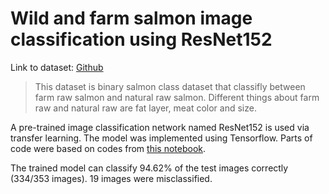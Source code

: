 # Wild and farm salmon image classification using ResNet152
Link to dataset: [Github](https://www.kaggle.com/datasets/tanakritsaipahn/salmon-raw) 
> This dataset is binary salmon class dataset that classifly between farm raw salmon and natural raw salmon. Different things about farm raw and natural raw are fat layer, meat color and size.

A pre-trained image classification network named ResNet152 is used via transfer learning. The model was implemented using Tensorflow. Parts of code were based on codes from [this notebook](https://www.kaggle.com/code/tanakritsaipahn/basic-salmon-classification).

The trained model can classify 94.62% of the test images correctly (334/353 images). 19 images were misclassified.
